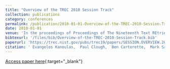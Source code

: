 ```yaml
---
title: "Overview of the TREC 2010 Session Track"
collection: publications
category: conferences
permalink: /publication/2010-01-01-Overview-of-the-TREC-2010-Session-Track
date: 2010-01-01
venue: 'In the proceedings of Proceedings of The Nineteenth Text REtrieval Conference, TREC 2010, Gaithersburg, Maryland, USA, November 16-19, 2010'
bibtexurl: '/files/bib/Overview-of-the-TREC-2010-Session-Track.bib'
paperurl: 'https://trec.nist.gov/pubs/trec19/papers/SESSION.OVERVIEW.2010.pdf'
citation: ' Evangelos Kanoulas,  Paul Clough,  Ben Carterette,  Mark Sanderson, &quot;Overview of the TREC 2010 Session Track.&quot; In the proceedings of Proceedings of The Nineteenth Text REtrieval Conference, TREC 2010, Gaithersburg, Maryland, USA, November 16-19, 2010, 2010.'
---
```

[Access paper here](https://trec.nist.gov/pubs/trec19/papers/SESSION.OVERVIEW.2010.pdf){:target="_blank"}
